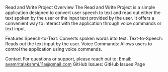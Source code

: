 Read and Write Project
Overview
The Read and Write Project is a simple application designed to convert user speech to text and read out either the text spoken by the user or the input text provided by the user. It offers a convenient way to interact with the application through voice commands or text input.

Features
Speech-to-Text: Converts spoken words into text.
Text-to-Speech: Reads out the text input by the user.
Voice Commands: Allows users to control the application using voice commands.

Contact
For questions or support, please reach out to:
Email: avamritalakshmi.11a@gmail.com
GitHub Issues: GitHub Issues Page
